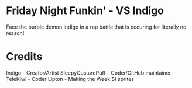 # Friday Night Funkin' - VS Indigo
Face the purple demon Indigo in a rap battle that is occuring for literally no reason!
# Credits
Indigo - Creator/Artist
SleepyCustardPuff - Coder/GitHub maintainer
TeleKiwi - Coder
Lipton - Making the Week SI sprites
